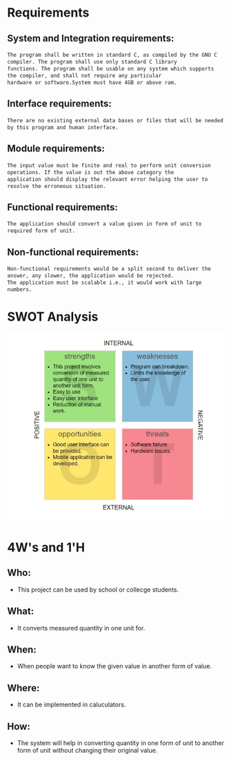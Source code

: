 # Requirements

## System and Integration requirements:
	The program shall be written in standard C, as compiled by the GNU C compiler. The program shall use only standard C library 
	functions. The program shall be usable on any system which supports the compiler, and shall not require any particular 
	hardware or software.System must have 4GB or above ram.

## Interface requirements:
	There are no existing external data bases or files that will be needed by this program and human interface.
  
## Module requirements:
	The input value must be finite and real to perform unit conversion operations. If the value is out the above category the
	application should display the relevant error helping the user to resolve the erroneous situation.
  
## Functional requirements:
	The application should convert a value given in form of unit to required form of unit.
  
## Non-functional requirements:
	Non-functional requirements would be a split second to deliver the answer, any slower, the application would be rejected. 
	The application must be scalable i.e., it would work with large numbers.


# SWOT Analysis
![swot analysis](https://github.com/Ambikacl/Mini_project_ltts/blob/main/1_Requirements/swot%20analysis.JPG)




# 4W&#39;s and 1&#39;H

## Who:
*   This project can be used by school or collecge students.

## What:
*   It converts measured quantity in one unit for.

## When:
*   When people want to know the given value in another form of value.

## Where:
*   It can be implemented in caluculators.

## How:
*   The system will help in converting quantity in one form of unit to another form of unit without changing their original value.

